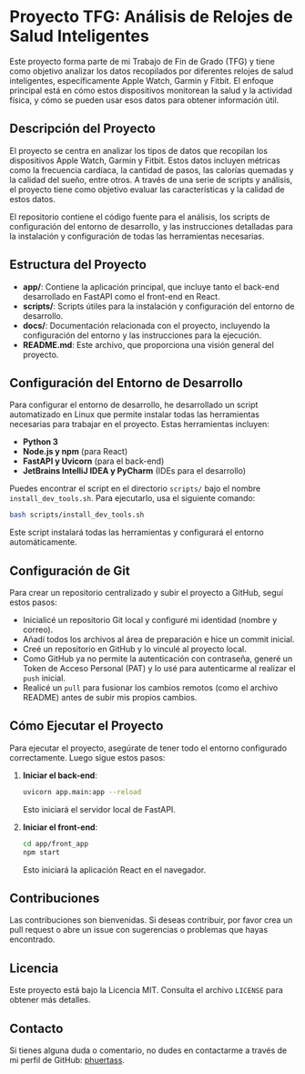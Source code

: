 # Proyecto TFG: Análisis de Relojes de Salud Inteligentes

Este proyecto forma parte de mi Trabajo de Fin de Grado (TFG) y tiene como objetivo analizar los datos recopilados por diferentes relojes de salud inteligentes, específicamente Apple Watch, Garmin y Fitbit. El enfoque principal está en cómo estos dispositivos monitorean la salud y la actividad física, y cómo se pueden usar esos datos para obtener información útil.

## Descripción del Proyecto
El proyecto se centra en analizar los tipos de datos que recopilan los dispositivos Apple Watch, Garmin y Fitbit. Estos datos incluyen métricas como la frecuencia cardíaca, la cantidad de pasos, las calorías quemadas y la calidad del sueño, entre otros. A través de una serie de scripts y análisis, el proyecto tiene como objetivo evaluar las características y la calidad de estos datos.

El repositorio contiene el código fuente para el análisis, los scripts de configuración del entorno de desarrollo, y las instrucciones detalladas para la instalación y configuración de todas las herramientas necesarias.

## Estructura del Proyecto
- **app/**: Contiene la aplicación principal, que incluye tanto el back-end desarrollado en FastAPI como el front-end en React.
- **scripts/**: Scripts útiles para la instalación y configuración del entorno de desarrollo.
- **docs/**: Documentación relacionada con el proyecto, incluyendo la configuración del entorno y las instrucciones para la ejecución.
- **README.md**: Este archivo, que proporciona una visión general del proyecto.

## Configuración del Entorno de Desarrollo
Para configurar el entorno de desarrollo, he desarrollado un script automatizado en Linux que permite instalar todas las herramientas necesarias para trabajar en el proyecto. Estas herramientas incluyen:

- **Python 3**
- **Node.js y npm** (para React)
- **FastAPI y Uvicorn** (para el back-end)
- **JetBrains IntelliJ IDEA y PyCharm** (IDEs para el desarrollo)

Puedes encontrar el script en el directorio `scripts/` bajo el nombre `install_dev_tools.sh`. Para ejecutarlo, usa el siguiente comando:

```bash
bash scripts/install_dev_tools.sh
```

Este script instalará todas las herramientas y configurará el entorno automáticamente.

## Configuración de Git
Para crear un repositorio centralizado y subir el proyecto a GitHub, seguí estos pasos:

- Inicialicé un repositorio Git local y configuré mi identidad (nombre y correo).
- Añadí todos los archivos al área de preparación e hice un commit inicial.
- Creé un repositorio en GitHub y lo vinculé al proyecto local.
- Como GitHub ya no permite la autenticación con contraseña, generé un Token de Acceso Personal (PAT) y lo usé para autenticarme al realizar el `push` inicial.
- Realicé un `pull` para fusionar los cambios remotos (como el archivo README) antes de subir mis propios cambios.

## Cómo Ejecutar el Proyecto
Para ejecutar el proyecto, asegúrate de tener todo el entorno configurado correctamente. Luego sigue estos pasos:

1. **Iniciar el back-end**:
   ```bash
   uvicorn app.main:app --reload
   ```
   Esto iniciará el servidor local de FastAPI.

2. **Iniciar el front-end**:
   ```bash
   cd app/front_app
   npm start
   ```
   Esto iniciará la aplicación React en el navegador.

## Contribuciones
Las contribuciones son bienvenidas. Si deseas contribuir, por favor crea un pull request o abre un issue con sugerencias o problemas que hayas encontrado.

## Licencia
Este proyecto está bajo la Licencia MIT. Consulta el archivo `LICENSE` para obtener más detalles.

## Contacto
Si tienes alguna duda o comentario, no dudes en contactarme a través de mi perfil de GitHub: [phuertass](https://github.com/phuertass).
